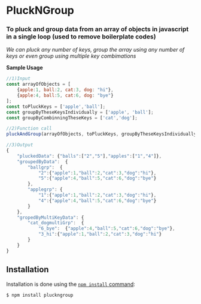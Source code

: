 # PluckNGroup

### To pluck and group data from an array of objects in javascript in a single loop (used to remove boilerplate codes)
  *We can pluck any number of keys, group the array using any number of keys or even group using multiple key combimations*

**Sample Usage**
```js
//1)Input
const arrayOfObjects = [
    {apple:1, ball:2, cat:3, dog: "hi"},
    {apple:4, ball:5, cat:6, dog: "bye"}
];
const toPluckKeys = ['apple','ball'];
const groupByTheseKeysIndividually = ['apple', 'ball'];
const groupByCombinningTheseKeys = ['cat','dog'];

//2)Function call
pluckAndGroup(arrayOfObjects, toPluckKeys, groupByTheseKeysIndividually, groupByCombinningTheseKeys)));

//3)Output
{
    "pluckedData": {"balls":["2","5"],"apples":["1","4"]},
    "groupedByData":  {
        "ballgrp":  {
            "2":{"apple":1,"ball":2,"cat":3,"dog":"hi"},
            "5":{"apple":4,"ball":5,"cat":6,"dog":"bye"}
        },
        "applegrp": {
            "1":{"apple":1,"ball":2,"cat":3,"dog":"hi"},
            "4":{"apple":4,"ball":5,"cat":6,"dog":"bye"}
        }
    },
    "gropedByMultiKeyData": {
        "cat_dogmultiGrp":  {
            "6_bye":  {"apple":4,"ball":5,"cat":6,"dog":"bye"},
            "3_hi":{"apple":1,"ball":2,"cat":3,"dog":"hi"}
        }
    }
}
```

## Installation
Installation is done using the
[`npm install` command](https://docs.npmjs.com/getting-started/installing-npm-packages-locally):

```bash
$ npm install pluckngroup
```
